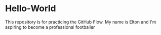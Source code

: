 # Hello-World
This repository is for practicing the GitHub Flow.
My name is Elton and I'm aspiring to become a professional footballer
